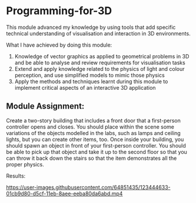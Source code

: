 # Programming-for-3D

This module advanced my knowledge by using tools that add specific technical understanding of visualisation and interaction in 3D environments.

What I have achieved by doing this module:
1. Knowledge of vector graphics as applied to geometrical problems in 3D and be able to analyse and review requirements for visualisation tasks
2. Extend and apply knowledge related to the physics of light and colour perception, and use simplified models to mimic those physics
3. Apply the methods and techniques learnt during this module to implement critical aspects of an interactive 3D application 


## Module Assignment:

Create a two-story building that includes a front door that a first-person controller opens and closes. You should place within the scene some variations of the objects modelled in the labs, such as lamps and ceiling lights, but you can create other items, too. Once inside your building, you should spawn an object in front of your first-person controller. You should be able to pick up that object and take it up to the second floor so that you can throw it back down the stairs so that the item demonstrates all the proper physics.

Results:

https://user-images.githubusercontent.com/64851435/123444633-01cb9d80-d5cf-11eb-8aee-eeba80da6abd.mp4
